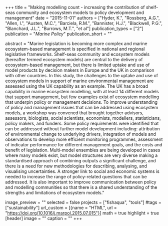+++
title = "Making modelling count - increasing the contribution of shelf-seas community and ecosystem models to policy development and management"
date = "2015-11-01"
authors = ["Hyder, K.", "Rossberg, A.G.", "Allen, I.", "Austen, M.C.", "Barciela, R.M.", "Bannister, H.J.", "Blackwell, P.G.", "Blanchard, J.L.", "Burrows, M.T.", "et al"]
publication_types = ["2"]
publication = "_Marine Policy_"
publication_short = ""

abstract = "Marine legislation is becoming more complex and marine ecosystem-based management is specified in national and regional legislative frameworks. Shelf-seas community and ecosystem models (hereafter termed ecosystem models) are central to the delivery of ecosystem-based management, but there is limited uptake and use of model products by decision makers in Europe and the UK in comparison with other countries. In this study, the challenges to the uptake and use of ecosystem models in support of marine environmental management are assessed using the UK capability as an example. The UK has a broad capability in marine ecosystem modelling, with at least 14 different models that support management, but few examples exist of ecosystem modelling that underpin policy or management decisions. To improve understanding of policy and management issues that can be addressed using ecosystem models, a workshop was convened that brought together advisors, assessors, biologists, social scientists, economists, modellers, statisticians, policy makers, and funders. Some policy requirements were identified that can be addressed without further model development including: attribution of environmental change to underlying drivers, integration of models and observations to develop more efficient monitoring programmes, assessment of indicator performance for different management goals, and the costs and benefit of legislation. Multi-model ensembles are being developed in cases where many models exist, but model structures are very diverse making a standardised approach of combining outputs a significant challenge, and there is a need for new methodologies for describing, analysing, and visualising uncertainties. A stronger link to social and economic systems is needed to increase the range of policy-related questions that can be addressed. It is also important to improve communication between policy and modelling communities so that there is a shared understanding of the strengths and limitations of ecosystem models."

image_preview = ""
selected = false
projects = ["fishaqua", "tools"]
#tags = ["sustainability"]
url_custom = [{name = "HTML", url = "https://doi.org/10.1016/j.marpol.2015.07.015"}]
math = true
highlight = true
[header]
image = ""
caption = ""
+++


